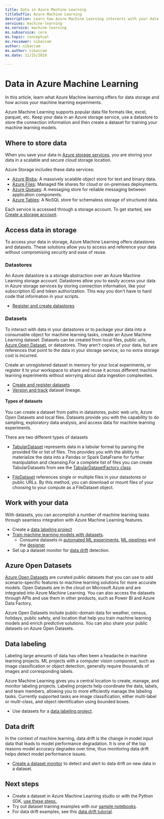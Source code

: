 ```yaml
---
title: Data in Azure Machine Learning
titleSuffix: Azure Machine Learning
description: Learn how Azure Machine Learning interacts with your data and how it's utilized across your machine learning experiments.
services: machine-learning
ms.service: machine-learning
ms.subservice: core
ms.topic: conceptual
ms.reviewer: nibaccam
author: nibaccam
ms.author: nibaccam
ms.date: 11/25/2019

---
```


# Data in Azure Machine Learning

In this article, learn what Azure Machine learning offers for data storage and how  across your machine learning experiments.

Azure Machine Learning supports popular data file formats like, excel, parquet, etc. Keep your data in an Azure storage service, use a datastore to store the connection information and then create a dataset for training your machine learning models. 

## Where to store data

When you save your data in [Azure storage services](https://docs.microsoft.com/azure/storage/common/storage-introduction), you are storing your data in a scalable and secure cloud storage location. 

Azure Storage includes these data services: 

+ [Azure Blobs](https://docs.microsoft.com/azure/storage/blobs/storage-blobs-introduction): A massively scalable object store for text and binary data.
+ [Azure Files](https://docs.microsoft.com/azure/storage/files/storage-files-introduction): Managed file shares for cloud or on-premises deployments.
+ [Azure Queues](): A messaging store for reliable messaging between application components.
+ [Azure Tables](https://docs.microsoft.com/azure/storage/tables/table-storage-overview): A NoSQL store for schemaless storage of structured data.

Each service is accessed through a storage account. To get started, see [Create a storage account](https://docs.microsoft.comazure/storage/common/storage-quickstart-create-account?tabs=azure-portal).

## Access data in storage

To access your data in storage, Azure Machine Learning offers datastores and datasets. These solutions allow you to access and reference your data without compromising security and ease of reuse.

### Datastores

An Azure datastore is a storage abstraction over an Azure Machine Learning storage account. Datastores allow you to easily access your data in Azure storage services by storing connection information, like your subscription ID and token authorization. This way you don't have to hard code that information in your scripts. 

+ [Register and create datastores](how-to-access-data.md)

### Datasets

To interact with data in your datastores or to package your data into a consumable object for machine learning tasks, create an Azure Machine Learning dataset. Datasets can be created from local files, public urls, [Azure Open Dataset](#open), or datastores. They aren't copies of your data, but are references that point to the data in your storage service, so no extra storage cost is incurred.

Create an unregistered dataset in memory for your local experiments, or register it to your workspace to share and reuse it across different machine learning experiments without worrying about data ingestion complexities. 

+ [Create and register datasets](how-to-create-register-datasets.md)
+ [Version and track](how-to-track-version-datasets.md) dataset lineage.

#### Types of datasets

You can create a dataset from paths in datastores, pubic web urls, Azure Open Datasets and local files. Datasets provide you with the capability to do sampling, exploratory data analysis, and access data for machine learning experiments.  

There are two different types of datasets

+ [TabularDataset](https://docs.microsoft.com/python/api/azureml-core/azureml.data.tabulardataset?view=azure-ml-py) represents data in a tabular format by parsing the provided file or list of files. This provides you with the ability to materialize the data into a Pandas or Spark DataFrame for further manipulation and cleansing.For a complete list of files you can create TabularDatasets from see the [TabularDatasetFactory class](https://aka.ms/tabulardataset-api-reference).

+ [FileDataset](https://docs.microsoft.com/python/api/azureml-core/azureml.data.file_dataset.filedataset?view=azure-ml-py) references single or multiple files in your datastores or public URLs. By this method, you can download or mount files of your choosing to your compute as a FileDataset object.

## Work with your data

With datasets, you can accomplish a number of machine learning tasks through seamless integration with Azure Machine Learning features. 

+ Create a [data labeling project](#label)
+ [Train machine learning models with datasets](how-to-train-with-datasets.md).
    +  Consume datasets in [automated ML experiments](how-to-create-portal-experiments.md), [ML pipelines](how-to-create-your-first-pipeline.md) and the [designer](tutorial-designer-automobile-price-train-score.md#import-data)
+ Set up a dataset monitor for [data drift](#drift) detection.

<a name="open"></a>

## Azure Open Datasets

[Azure Open Datasets](https://docs.microsoft.com/azure/open-datasets/overview-what-are-open-datasets) are curated public datasets that you can use to add scenario-specific features to machine learning solutions for more accurate models. Open Datasets are in the cloud on Microsoft Azure and are integrated into Azure Machine Learning. You can also access the datasets through APIs and use them in other products, such as Power BI and Azure Data Factory.

Azure Open Datasets include public-domain data for weather, census, holidays, public safety, and location that help you train machine learning models and enrich predictive solutions. You can also share your public datasets on Azure Open Datasets.

<a name="label"></a>

## Data labeling

Labeling large amounts of data has often been a headache in machine learning projects. ML projects with a computer vision component, such as image classification or object detection, generally require thousands of images and corresponding labels.

Azure Machine Learning gives you a central location to create, manage, and monitor labeling projects. Labeling projects help coordinate the data, labels, and team members, allowing you to more efficiently manage the labeling tasks. Currently supported tasks are image classification, either multi-label or multi-class, and object identification using bounded boxes.

+ Use datasets for a [data labeling project](how-to-create-labeling-projects.md).

<a name="drift"></a>

## Data drift

In the context of machine learning, data drift is the change in model input data that leads to model performance degradation. It is one of the top reasons model accuracy degrades over time, thus monitoring data drift helps detect model performance issues.

+ [Create a dataset monitor](how-to-monitor-datasets.md) to detect and alert to data drift on new data in a dataset.

## Next steps 

+ Create a dataset in Azure Machine Learning studio or with the Python SDK, [use these steps.](how-to-create-register-datasets.md)
+ Try out dataset training examples with our [sample notebooks](https://aka.ms/dataset-tutorial).
+ For data drift examples, see this [data drift tutorial](https://aka.ms/datadrift-notebook).
